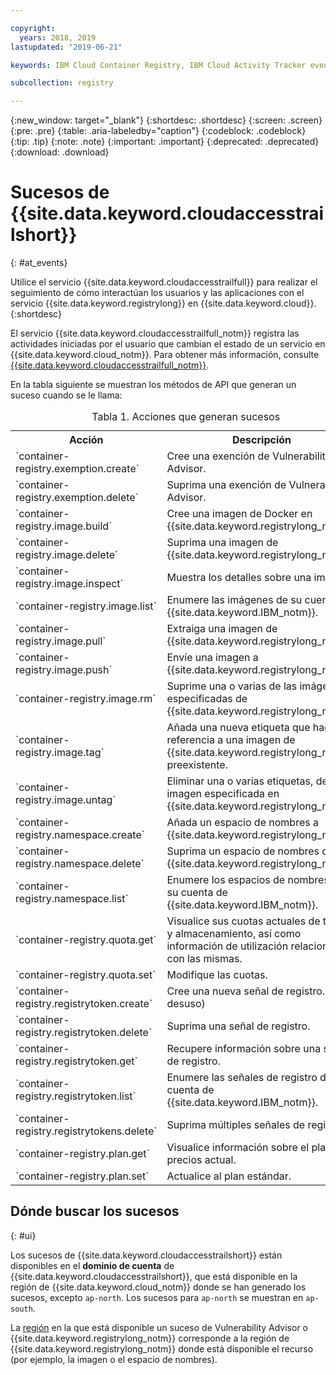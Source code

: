 ```yaml
---

copyright:
  years: 2018, 2019
lastupdated: "2019-06-21"

keywords: IBM Cloud Container Registry, IBM Cloud Activity Tracker events, Activity Tracker events, events, track,

subcollection: registry

---
```


{:new_window: target="_blank"}
{:shortdesc: .shortdesc}
{:screen: .screen}
{:pre: .pre}
{:table: .aria-labeledby="caption"}
{:codeblock: .codeblock}
{:tip: .tip}
{:note: .note}
{:important: .important}
{:deprecated: .deprecated}
{:download: .download}

# Sucesos de {{site.data.keyword.cloudaccesstrailshort}}
{: #at_events}

Utilice el servicio {{site.data.keyword.cloudaccesstrailfull}} para realizar el seguimiento de cómo interactúan los usuarios y las aplicaciones con el servicio {{site.data.keyword.registrylong}} en {{site.data.keyword.cloud}}.
{:shortdesc}

El servicio {{site.data.keyword.cloudaccesstrailfull_notm}} registra las actividades iniciadas por el usuario que cambian el estado de un servicio en {{site.data.keyword.cloud_notm}}.
Para obtener más información, consulte [{{site.data.keyword.cloudaccesstrailfull_notm}}](/docs/services/cloud-activity-tracker?topic=cloud-activity-tracker-getting-started#getting-started).

En la tabla siguiente se muestran los métodos de API que generan un suceso cuando se le llama:

<table>
  <caption>Tabla 1. Acciones que generan sucesos</caption>
  <tr>
    <th>Acción</th>
	  <th>Descripción</th>
  </tr>
  <tr>
    <td>`container-registry.exemption.create`</td>
	  <td>Cree una exención de Vulnerability Advisor.</td>
  </tr>
  <tr>
    <td>`container-registry.exemption.delete`</td>
	  <td>Suprima una exención de Vulnerability Advisor.</td>
  </tr>
  <tr>
    <td>`container-registry.image.build`</td>
	  <td>Cree una imagen de Docker en {{site.data.keyword.registrylong_notm}}.</td>
  </tr>
  <tr>
    <td>`container-registry.image.delete`</td>
	  <td>Suprima una imagen de {{site.data.keyword.registrylong_notm}}.</td>
  </tr>
  <tr>
    <td>`container-registry.image.inspect`</td>
	  <td>Muestra los detalles sobre una imagen.</td>
  </tr>
  <tr>
    <td>`container-registry.image.list`</td>
	  <td>Enumere las imágenes de su cuenta de {{site.data.keyword.IBM_notm}}.</td>
  </tr>
  <tr>
    <td>`container-registry.image.pull`</td>
	  <td>Extraiga una imagen de {{site.data.keyword.registrylong_notm}}.</td>
  </tr>
  <tr>
    <td>`container-registry.image.push`</td>
	  <td>Envíe una imagen a {{site.data.keyword.registrylong_notm}}.</td>
  </tr>
    <td>`container-registry.image.rm`</td>
	  <td>Suprime una o varias de las imágenes especificadas de {{site.data.keyword.registrylong_notm}}.</td>
  </tr>
  <tr>
    <td>`container-registry.image.tag`</td>
	  <td>Añada una nueva etiqueta que haga referencia a una imagen de {{site.data.keyword.registrylong_notm}} preexistente.</td>
  </tr>
   <tr>
    <td>`container-registry.image.untag`</td>
	  <td>Eliminar una o varias etiquetas, de cada imagen especificada en
{{site.data.keyword.registrylong_notm}}.</td>
  </tr>
  <tr>
    <td>`container-registry.namespace.create`</td>
	  <td>Añada un espacio de nombres a {{site.data.keyword.registrylong_notm}}.</td>
  </tr>
  <tr>
    <td>`container-registry.namespace.delete`</td>
	  <td>Suprima un espacio de nombres de {{site.data.keyword.registrylong_notm}}.</td>
  </tr>
  <tr>
    <td>`container-registry.namespace.list`</td>
	  <td>Enumere los espacios de nombres de su cuenta de {{site.data.keyword.IBM_notm}}.</td>
  </tr>
  <tr>
    <td>`container-registry.quota.get`</td>
	  <td>Visualice sus cuotas actuales de tráfico y almacenamiento, así como información de utilización relacionada con las mismas.</td>
  </tr>
  <tr>
    <td>`container-registry.quota.set`</td>
	  <td>Modifique las cuotas.</td>
  </tr>
  <tr>
    <td>`container-registry.registrytoken.create`</td>
	  <td>Cree una nueva señal de registro. (En desuso)</td>
  </tr>
  <tr>
    <td>`container-registry.registrytoken.delete`</td>
	  <td>Suprima una señal de registro.</td>
  </tr>
  <tr>
    <td>`container-registry.registrytoken.get`</td>
	  <td>Recupere información sobre una señal de registro.</td>
  </tr>
  <tr>
    <td>`container-registry.registrytoken.list`</td>
	  <td>Enumere las señales de registro de su cuenta de {{site.data.keyword.IBM_notm}}.</td>
  </tr>
  <tr>
    <td>`container-registry.registrytokens.delete`</td>
	  <td>Suprima múltiples señales de registro.</td>
  </tr>
  <tr>
    <td>`container-registry.plan.get`</td>
	  <td>Visualice información sobre el plan de precios actual.</td>
  </tr>
  <tr>
    <td>`container-registry.plan.set`</td>
	  <td>Actualice al plan estándar.</td>
  </tr>
 </table>

## Dónde buscar los sucesos
{: #ui}

Los sucesos de {{site.data.keyword.cloudaccesstrailshort}} están disponibles en el **dominio de cuenta** de {{site.data.keyword.cloudaccesstrailshort}}, que está disponible en la región de {{site.data.keyword.cloud_notm}} donde se han generado los sucesos, excepto `ap-north`. Los sucesos para `ap-north` se muestran en `ap-south`.

La [región](/docs/services/Registry?topic=registry-registry_overview#registry_regions) en la que está disponible un suceso de Vulnerability Advisor o {{site.data.keyword.registrylong_notm}} corresponde a la región de {{site.data.keyword.registrylong_notm}} donde está disponible el recurso (por ejemplo, la imagen o el espacio de nombres).
